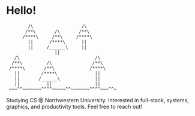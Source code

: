 <h1>Hello!</h1>

```
        /\                  /\        
       /**\       /\       /**\       
      /****\     /**\     /****\      
        ||      /****\      ||        
        ||     /______\     ||        
                  ||
   /\                            /\     
  /**\         /\               /**\    
 /****\       /**\             /****\   
   ||        /****\              ||     
   ||       /______\             ||
   ||          ||                ||
 ~~~^^~~~~~~~^^^^~~~~~^^~~~~~~~^^^^~~~^^~   
```

<p>Studying CS @ Northwestern University. Interested in full-stack, systems, graphics, and productivity tools. Feel free to reach out!</p>

